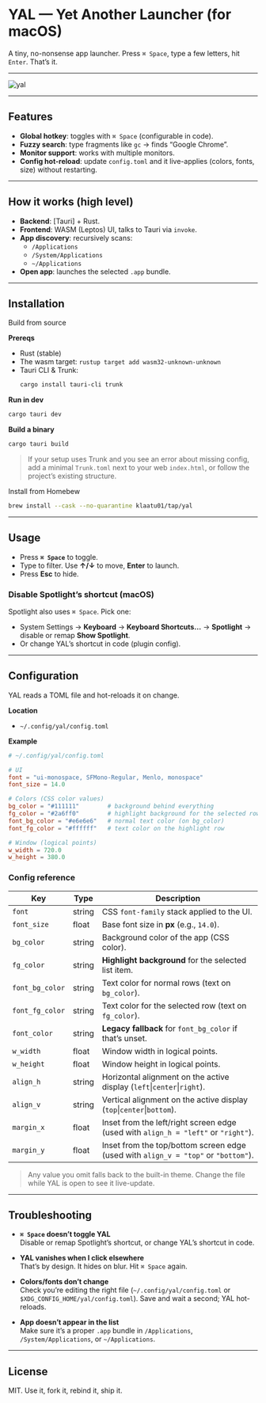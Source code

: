 # YAL — Yet Another Launcher (for macOS)

A tiny, no-nonsense app launcher. Press `⌘ Space`, type a few letters, hit `Enter`. That’s it.

---

![yal](https://github.com/user-attachments/assets/1b3bb73f-17df-4037-8c03-667692a3d87c)

---

## Features

- **Global hotkey**: toggles with `⌘ Space` (configurable in code).
- **Fuzzy search**: type fragments like `gc` → finds “Google Chrome”.
- **Monitor support**: works with multiple monitors.
- **Config hot-reload**: update `config.toml` and it live-applies (colors, fonts, size) without restarting.

---

## How it works (high level)

- **Backend**: [Tauri] + Rust.
- **Frontend**: WASM (Leptos) UI, talks to Tauri via `invoke`.
- **App discovery**: recursively scans:
  - `/Applications`
  - `/System/Applications`
  - `~/Applications`
- **Open app**: launches the selected `.app` bundle.

---

## Installation

Build from source

**Prereqs**

- Rust (stable)  
- The wasm target: `rustup target add wasm32-unknown-unknown`  
- Tauri CLI & Trunk:  
  ```bash
  cargo install tauri-cli trunk
  ```

**Run in dev**

```bash
cargo tauri dev
```

**Build a binary**

```bash
cargo tauri build
```

> If your setup uses Trunk and you see an error about missing config, add a minimal `Trunk.toml` next to your web `index.html`, or follow the project’s existing structure.

Install from Homebew

```bash
brew install --cask --no-quarantine klaatu01/tap/yal
```

---

## Usage

- Press **`⌘ Space`** to toggle.
- Type to filter. Use **↑/↓** to move, **Enter** to launch.
- Press **Esc** to hide.

### Disable Spotlight’s shortcut (macOS)

Spotlight also uses `⌘ Space`. Pick one:

- System Settings → **Keyboard** → **Keyboard Shortcuts…** → **Spotlight** → disable or remap **Show Spotlight**.  
- Or change YAL’s shortcut in code (plugin config).

---

## Configuration

YAL reads a TOML file and hot-reloads it on change.

**Location**

- `~/.config/yal/config.toml` 

**Example**

```toml
# ~/.config/yal/config.toml

# UI
font = "ui-monospace, SFMono-Regular, Menlo, monospace"
font_size = 14.0

# Colors (CSS color values)
bg_color = "#111111"        # background behind everything
fg_color = "#2a6ff0"        # highlight background for the selected row
font_bg_color = "#e6e6e6"   # normal text color (on bg_color)
font_fg_color = "#ffffff"   # text color on the highlight row

# Window (logical points)
w_width = 720.0
w_height = 380.0
```

### Config reference

| Key             | Type   |  Description                                                                        |
| --------------- | ------ |  ---------------------------------------------------------------------------------- |
| `font`          | string |  CSS `font-family` stack applied to the UI.                                         |
| `font_size`     | float  |  Base font size in **px** (e.g., `14.0`).                                           |
| `bg_color`      | string |  Background color of the app (CSS color).                                           |
| `fg_color`      | string |  **Highlight background** for the selected list item.                               |
| `font_bg_color` | string |  Text color for normal rows (text on `bg_color`).                                   |
| `font_fg_color` | string |  Text color for the selected row (text on `fg_color`).                              |
| `font_color`    | string |  **Legacy fallback** for `font_bg_color` if that’s unset.                           |
| `w_width`       | float  |  Window width in logical points.                                                    |
| `w_height`      | float  |  Window height in logical points.                                                   |
| `align_h`       | string |  Horizontal alignment on the active display (`left`\|`center`\|`right`).            |
| `align_v`       | string |  Vertical alignment on the active display (`top`\|`center`\|`bottom`).              |
| `margin_x`      | float  |  Inset from the left/right screen edge (used with `align_h = "left"` or `"right"`). |
| `margin_y`      | float  |  Inset from the top/bottom screen edge (used with `align_v = "top"` or `"bottom"`). |

> Any value you omit falls back to the built-in theme. Change the file while YAL is open to see it live-update.

---

## Troubleshooting

- **`⌘ Space` doesn’t toggle YAL**  
  Disable or remap Spotlight’s shortcut, or change YAL’s shortcut in code.

- **YAL vanishes when I click elsewhere**  
  That’s by design. It hides on blur. Hit `⌘ Space` again.

- **Colors/fonts don’t change**  
  Check you’re editing the right file (`~/.config/yal/config.toml` or `$XDG_CONFIG_HOME/yal/config.toml`). Save and wait a second; YAL hot-reloads.

- **App doesn’t appear in the list**  
  Make sure it’s a proper `.app` bundle in `/Applications`, `/System/Applications`, or `~/Applications`.

---

## License

MIT. Use it, fork it, rebind it, ship it.
